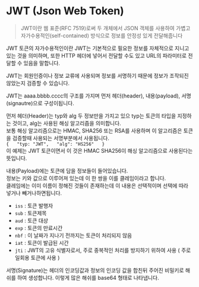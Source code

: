 # JWT \(Json Web Token\)

> JWT이란 웹 표준\(RFC 7519\)로써 두 개체에서 JSON 객체를 사용하여 가볍고 자가수용적인\(self-contained\) 방식으로 정보를 안정성 있게 전달해줍니다

JWT 토큰의 자가수용적인이란 JWT는 기본적으로 필요한 정보를 자체적으로 지니고 있는 것을 의미하며, 또한 HTTP 헤더에 넣어서 전달할 수도 있고 URL의 파라미터로 전달할 수 있음을 말합니다.

JWT는 회원인증이나 정보 교류에 사용되며 정보를 서명하기 때문에 정보가 조작되진 않았는지 검증할 수 있습니다.

JWT는 aaaa.bbbb.cccc의 구조를 가지며 먼저 헤더\(header\), 내용\(payload\), 서명\(signautre\)으로 구성이됩니다.

먼저 헤더\(Header\)는 typ와 alg 두 정보만을 가지고 있으 typ는 토큰의 타입을 지정하는 것이고, alg는 사용된 해싱 알고리즘을 의미합니다.  
보통 해싱 알고리즘으로는 HMAC, SHA256 또는 RSA를 사용하며 이 알고리즘은 토큰을 검증할때 사용되는 서명부분에서 사용됩니다.  
`{  
  "typ: "JWT",  
  "alg": "HS256"  
}`     
이 예제는 JWT 토큰이면서 이 것은 HMAC SHA256이 해싱 알고리즘으로 사용된다는 뜻입니다.

내용\(Payload\)에는 토큰에 담을 정보들이 들어있습니다.  
정보는 키와 값으로 이루어져 있는데 이 한 쌍을 이를 클레임이라고 합니다.  
클레임에는 이미 이름이 정해진 것들이 존재하는데 이 내용은 선택적이며 선택에 따라 넣거나 빼거나하면됩니다.  
- `iss` : 토큰 발행자  
- `sub` : 토큰제목  
- `aud` : 토큰 대상  
- `exp` : 토큰의 만료시간  
- `nbf` : 이 날짜가 지나기 전까지는 토큰이 처리되지 않음  
- `iat` : 토큰이 발급된 시간  
- `jti` : JWT의 고유 식별자로서, 주로 중복적인 처리를 방지하기 위하여 사용 \( 주로 일회용 토큰에 사용 \)

서명\(Signature\)는 헤더의 인코딩값과 정보의 인코딩 값을 합친뒤 주어진 비밀키로 해쉬를 하여 생성합니다. 이렇게 많은 해쉬를 base64 형태로 나타냅니다.

